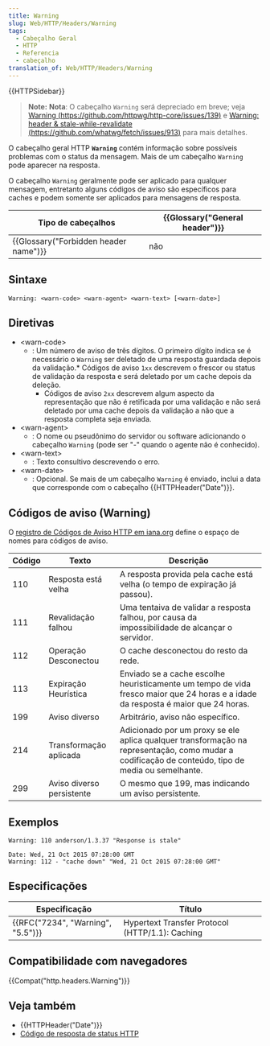 ```yaml
---
title: Warning
slug: Web/HTTP/Headers/Warning
tags:
  - Cabeçalho Geral
  - HTTP
  - Referencia
  - cabeçalho
translation_of: Web/HTTP/Headers/Warning
---
```

{{HTTPSidebar}}

> **Note:** **Nota**: O cabeçalho `Warning` será depreciado em breve; veja [Warning (https://github.com/httpwg/http-core/issues/139)](https://github.com/httpwg/http-core/issues/139) e [Warning: header & stale-while-revalidate (https://github.com/whatwg/fetch/issues/913)](https://github.com/whatwg/fetch/issues/913) para mais detalhes.

O cabeçalho geral HTTP **`Warning`** contém informação sobre possíveis problemas com o status da mensagem. Mais de um cabeçalho `Warning` pode aparecer na resposta.

O cabeçalho `Warning` geralmente pode ser aplicado para qualquer mensagem, entretanto alguns códigos de aviso são específicos para caches e podem somente ser aplicados para mensagens de resposta.

| Tipo de cabeçalhos                               | {{Glossary("General header")}} |
| ------------------------------------------------ | ---------------------------------------- |
| {{Glossary("Forbidden header name")}} | não                                      |

## Sintaxe

    Warning: <warn-code> <warn-agent> <warn-text> [<warn-date>]

## Diretivas

- \<warn-code>
  - : Um número de aviso de três dígitos. O primeiro dígito indica se é necessário o `Warning` ser deletado de uma resposta guardada depois da validação.\* Códigos de aviso `1xx` descrevem o frescor ou status de validação da resposta e será deletado por um cache depois da deleção.
    - Códigos de aviso `2xx` descrevem algum aspecto da representação que não é retificada por uma validação e não será deletado por uma cache depois da validação a não que a resposta completa seja enviada.
- \<warn-agent>
  - : O nome ou pseudônimo do servidor ou software adicionando o cabeçalho `Warning` (pode ser "-" quando o agente não é conhecido).
- \<warn-text>
  - : Texto consultivo descrevendo o erro.
- \<warn-date>
  - : Opcional. Se mais de um cabeçalho `Warning` é enviado, inclui a data que corresponde com o cabeçalho {{HTTPHeader("Date")}}.

## Códigos de aviso (Warning)

O [registro de Códigos de Aviso HTTP em iana.org](http://www.iana.org/assignments/http-warn-codes/http-warn-codes.xhtml) define o espaço de nomes para códigos de aviso.

| Código | Texto                     | Descrição                                                                                                                                         |
| ------ | ------------------------- | ------------------------------------------------------------------------------------------------------------------------------------------------- |
| 110    | Resposta está velha       | A resposta provida pela cache está velha (o tempo de expiração já passou).                                                                        |
| 111    | Revalidação falhou        | Uma tentaiva de validar a resposta falhou, por causa da impossibilidade de alcançar o servidor.                                                   |
| 112    | Operação Desconectou      | O cache desconectou do resto da rede.                                                                                                             |
| 113    | Expiração Heurística      | Enviado se a cache escolhe heuristicamente um tempo de vida fresco maior que 24 horas e a idade da resposta é maior que 24 horas.                 |
| 199    | Aviso diverso             | Arbitrário, aviso não específico.                                                                                                                 |
| 214    | Transformação aplicada    | Adicionado por um proxy se ele aplica qualquer transformação na representação, como mudar a codificação de conteúdo, tipo de media ou semelhante. |
| 299    | Aviso diverso persistente | O mesmo que 199, mas indicando um aviso persistente.                                                                                              |

## Exemplos

    Warning: 110 anderson/1.3.37 "Response is stale"

    Date: Wed, 21 Oct 2015 07:28:00 GMT
    Warning: 112 - "cache down" "Wed, 21 Oct 2015 07:28:00 GMT"

## Especificações

| Especificação                                | Título                                          |
| -------------------------------------------- | ----------------------------------------------- |
| {{RFC("7234", "Warning", "5.5")}} | Hypertext Transfer Protocol (HTTP/1.1): Caching |

## Compatibilidade com navegadores

{{Compat("http.headers.Warning")}}

## Veja também

- {{HTTPHeader("Date")}}
- [Código de resposta de status HTTP](/pt-BR/docs/Web/HTTP/Status)
